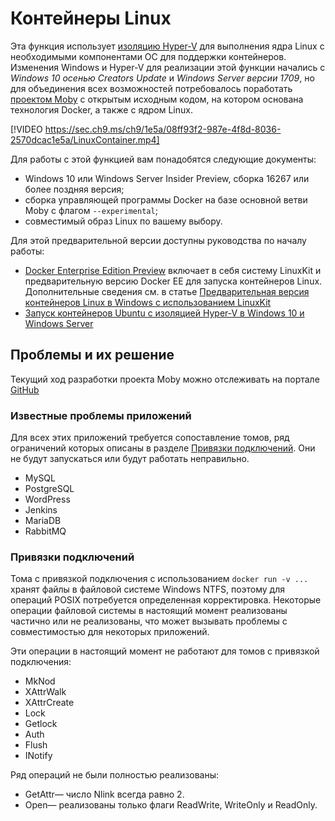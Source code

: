 # <a name="linux-containers"></a>Контейнеры Linux

Эта функция использует [изоляцию Hyper-V](../manage-containers/hyperv-container.md) для выполнения ядра Linux с необходимыми компонентами ОС для поддержки контейнеров. Изменения Windows и Hyper-V для реализации этой функции начались с _Windows 10 осенью Creators Update_ и _Windows Server версии 1709_, но для объединения всех возможностей потребовалось поработать [проектом Moby](https://www.github.com/moby/moby) с открытым исходным кодом, на котором основана технология Docker, а также с ядром Linux. 

[!VIDEO https://sec.ch9.ms/ch9/1e5a/08ff93f2-987e-4f8d-8036-2570dcac1e5a/LinuxContainer.mp4]

Для работы с этой функцией вам понадобятся следующие документы:

- Windows 10 или Windows Server Insider Preview, сборка 16267 или более поздняя версия;
- сборка управляющей программы Docker на базе основной ветви Moby с флагом `--experimental`;
- совместимый образ Linux по вашему выбору.

Для этой предварительной версии доступны руководства по началу работы:

- [Docker Enterprise Edition Preview](https://blog.docker.com/2017/09/docker-windows-server-1709/) включает в себя систему LinuxKit и предварительную версию Docker EE для запуска контейнеров Linux. Дополнительные сведения см. в статье [Предварительная версия контейнеров Linux в Windows с использованием LinuxKit](https://go.microsoft.com/fwlink/?linkid=857061)
- [Запуск контейнеров Ubuntu с изоляцией Hyper-V в Windows 10 и Windows Server](https://go.microsoft.com/fwlink/?linkid=857067)


## <a name="work-in-progress"></a>Проблемы и их решение

Текущий ход разработки проекта Moby можно отслеживать на портале [GitHub](https://github.com/moby/moby/issues/33850)


### <a name="known-app-issues"></a>Известные проблемы приложений

Для всех этих приложений требуется сопоставление томов, ряд ограничений которых описаны в разделе [Привязки подключений](#Bind-mounts). Они не будут запускаться или будут работать неправильно.

- MySQL
- PostgreSQL
- WordPress
- Jenkins
- MariaDB
- RabbitMQ


### <a name="bind-mounts"></a>Привязки подключений

Тома с привязкой подключения с использованием `docker run -v ...` хранят файлы в файловой системе Windows NTFS, поэтому для операций POSIX потребуется определенная корректировка. Некоторые операции файловой системы в настоящий момент реализованы частично или не реализованы, что может вызывать проблемы с совместимостью для некоторых приложений.

Эти операции в настоящий момент не работают для томов с привязкой подключения:

- MkNod
- XAttrWalk
- XAttrCreate
- Lock
- Getlock
- Auth
- Flush
- INotify

Ряд операций не были полностью реализованы:

- GetAttr— число Nlink всегда равно 2.
- Open— реализованы только флаги ReadWrite, WriteOnly и ReadOnly.

